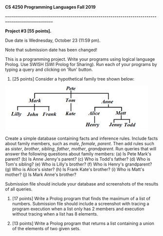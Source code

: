 **CS 4250 Programming Languages Fall 2019**

**----------------------------------------------------------------------------------------------------**

**Project #3 [55 points].**

Due date is Wednesday, October 23 (11:59 pm).

Note that submission date has been changed!

This is a programming project. Write your programs using logical language Prolog. Use SWISH (SWI Prolog for Sharing). Run each of your programs by typing a query and clicking on &#39;Run&#39; button.

1. [25 points] Consider a hypothetical family tree shown below:

![Image of Diagram](project3.png)

Create a simple database containing facts and inference rules. Include facts about family members, such as _male_, _female_, _parent_. Then add rules such as _sister_, _brother_, _sibling_, _father_, _mother_, _grandparent_. Run queries that will answer the following questions about family members: (a) Is Pete Mark&#39;s parent? (b) Is Anne Jenny&#39;s parent? (c) Who is Todd&#39;s father? (d) Who is Tom&#39;s sibling? (e) Who is Lilly&#39;s brother? (f) Who is Henry&#39;s grandparent? (g) Who is Alice&#39;s sister? (h) Is Frank Kate&#39;s brother? (i) Who is Matt&#39;s mother? (j) Is Mark Anne&#39;s brother?

Submission file should include your database and screenshots of the results of all queries.

1. [17 points] Write a Prolog program that finds the maximum of a list of numbers. Submission file should include a screenshot with tracing a program execution when a list only has 2 members and execution without tracing when a list has 8 elements.

1. [13 points] Write a Prolog program that returns a list containing a union of the elements of two given sets.
